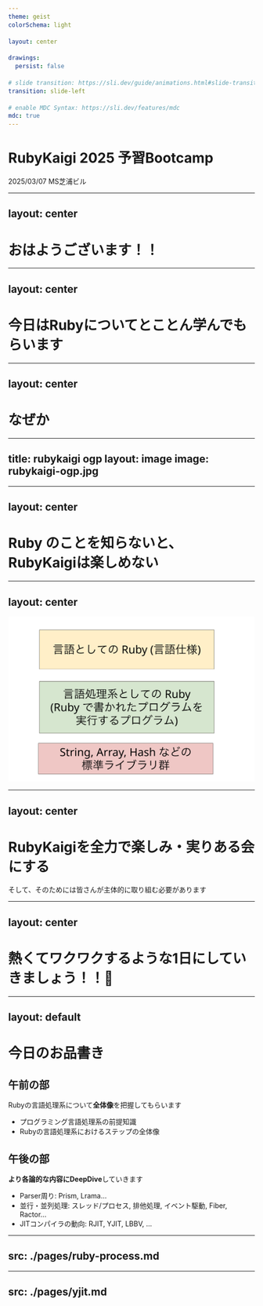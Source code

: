 ```yaml
---
theme: geist
colorSchema: light

layout: center

drawings:
  persist: false

# slide transition: https://sli.dev/guide/animations.html#slide-transitions
transition: slide-left

# enable MDC Syntax: https://sli.dev/features/mdc
mdc: true
---
```


# RubyKaigi 2025 予習Bootcamp

2025/03/07 MS芝浦ビル

---
layout: center
---

# おはようございます！！



---
layout: center
---

# 今日はRubyについてとことん学んでもらいます

---
layout: center
---

# なぜか

---
title: rubykaigi ogp
layout: image
image: rubykaigi-ogp.jpg
---


---
layout: center
---

# Ruby のことを知らないと、<br/>RubyKaigiは楽しめない

---
layout: center
---

<div class='flex justify-center' >
  <img src='./public/ruby-intro.png' class='w-3/4'/>
</div>


---
layout: center
---

# RubyKaigiを全力で楽しみ・実りある会にする

<p class='text-2xl'>そして、そのためには皆さんが主体的に取り組む必要があります</p>

---
layout: center
---

# 熱くてワクワクするような1日にしていきましょう！！💪


---
layout: default
---

# 今日のお品書き
<v-click>
  <h2> 午前の部 </h2>
  <p class="text-2xl text-black">Rubyの言語処理系について<strong>全体像</strong>を把握してもらいます</p>
  <v-click>
    <ul class="text-xl">
      <li>プログラミング言語処理系の前提知識</li>
      <li>Rubyの言語処理系におけるステップの全体像</li>
    </ul>
  </v-click>
</v-click>

<v-click>
  <h2> 午後の部 </h2>
  <p class="text-2xl text-black"><strong>より各論的な内容にDeepDive</strong>していきます</p>
  <v-click>
    <ul class="text-xl">
      <li>Parser周り: Prism, Lrama...</li>
      <li>並行・並列処理: スレッド/プロセス, 排他処理, イベント駆動, Fiber, Ractor...</li>
      <li>JITコンパイラの動向: RJIT, YJIT, LBBV, ...</li>
    </ul>
  </v-click>
</v-click>

---
src: ./pages/ruby-process.md
---

---
src: ./pages/yjit.md
---
